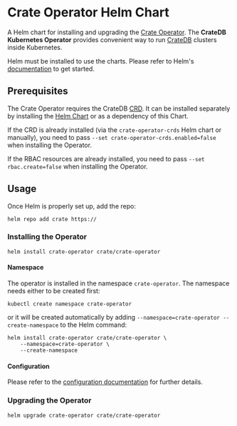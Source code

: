 # Crate Operator Helm Chart

A Helm chart for installing and upgrading the [Crate Operator](https://github.com/crate/crate-operator).
The **CrateDB Kubernetes Operator** provides convenient way to run [CrateDB](https://github.com/crate/crate)
clusters inside Kubernetes.

Helm must be installed to use the charts. Please refer to Helm's [documentation](https://helm.sh/docs/) to get started.

## Prerequisites

The Crate Operator requires the CrateDB [CRD](https://kubernetes.io/docs/concepts/extend-kubernetes/api-extension/custom-resources/#customresourcedefinitions).
It can be installed separately by installing the [Helm Chart](../cratedb-crds/) or as a dependency of this Chart.

If the CRD is already installed (via the `crate-operator-crds` Helm chart or manually), you need to pass `--set crate-operator-crds.enabled=false` when installing the Operator.

If the RBAC resources are already installed, you need to pass `--set rbac.create=false` when installing the Operator.

## Usage

Once Helm is properly set up, add the repo:

```console
helm repo add crate https://
```

### Installing the Operator

```shell
helm install crate-operator crate/crate-operator
```

#### Namespace

The operator is installed in the namespace `crate-operator`.
The namespace needs either to be created first:

```shell
kubectl create namespace crate-operator
```

or it will be created automatically by adding `--namespace=crate-operator --create-namespace` to the Helm command:

```shell
helm install crate-operator crate/crate-operator \
    --namespace=crate-operator \
    --create-namespace
```

#### Configuration

Please refer to the [configuration documentation](https://github.com/crate/crate-operator/blob/master/docs/source/configuration.rst) for further details.

### Upgrading the Operator

```
helm upgrade crate-operator crate/crate-operator
```
